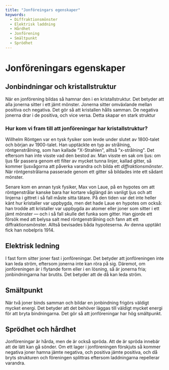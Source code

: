 ```yaml
---
title: "Jonföreingars egenskaper"
keywords:
  - Diffraktionsmönster
  - Elektrisk laddning
  - Hårdhet
  - Jonförening
  - Smältpunkt
  - Sprödhet
---
```


# Jonföreningars egenskaper
## Jonbindningar och kristallstruktur
När en jonförening bildas så hamnar den i en kristallstruktur. Det betyder att alla jonerna sitter i ett jämt mönster. Jonerna sitter omväxlande mellan positiva och negativa. Det gör så att kristallen hålls samman. De negativa jonerna drar i de positiva, och vice versa. Detta skapar en stark struktur

### Hur kom vi fram till att jonföreningar har kristallstruktur?
Willhelm Röntgen var en tysk fysiker som levde under slutet av 1800-talet och början av 1900-talet. Han upptäckte en typ av strålning, röntgenstrålning, som han kallade "X-Strahlen", alltså "x-strålning". Det eftersom han inte visste vad den bestod av. Man visste en sak om ljus: om ljus får passera genom ett filter av mycket tunna linjer, kallad gitter, så kommer ljusvågorna att påverka varandra och bilda ett _diffraktionsmönster_. När röntgenstrålarna passerade genom ett gitter så bildades inte ett sådant mönster.

Senare kom en annan tysk fysiker, Max von Laue, på en hypotes om att röntgenstrålar kanske bara har kortare våglängd än vanligt ljus och att linjerna i gittret i så fall måste sitta tätare. På den tiden var det inte heller känt hur kristaller var uppbygda, men det hade Laue en hypotes om också: han trodde att kristaller var uppbygda av atomer eller joner som sitter i ett jämt mönster — och i så fall skulle det funka som gitter. Han gjorde ett försök med att belysa salt med röntgenstrålning och fann att ett diffraktionsmönster. Alltså bevisades båda hypoteserna. Av denna upptäkt fick han nobelpris 1914.

## Elektrisk ledning
I fast form sitter joner fast i jonföreningar. Det betyder att jonföreningen inte kan leda ström, eftersom jonerna inte kan röra på sig. Däremot, om jonföreningen är i flytande form eller i en lösning, så är jonerna fria; jonbindningarna har brutits. Det betyder att de då kan leda ström.

## Smältpunkt
När två joner binds samman och bildar en jonbindning frigörs väldigt mycket energi. Det betyder att det behöver läggas till väldigt mycket energi för att bryta bindningarna. Det gör så att jonföreningar har hög smältpunkt.

## Sprödhet och hårdhet
Jonföreningar är hårda, men de är också spröda. Att de är spröda innebär att de lätt kan gå sönder. Om ett lager i jonföreningen förskjuts så kommer negativa joner hamna jämte negativa, och positiva jämte positiva, och då bryts strukturen och föreningen splittras eftersom laddningarna repellerar varandra.